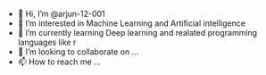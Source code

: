 - 👋 Hi, I’m @arjun-12-001
- 👀 I’m interested in Machine Learning and Artificial intelligence 
- 🌱 I’m currently learning Deep learning and realated programming languages like r
- 💞️ I’m looking to collaborate on ...
- 📫 How to reach me ...

<!---
arjun-12-001/arjun-12-001 is a ✨ special ✨ repository because its `README.md` (this file) appears on your GitHub profile.
You can click the Preview link to take a look at your changes.
--->
